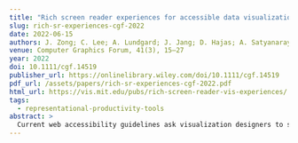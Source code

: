 ```yaml
---
title: "Rich screen reader experiences for accessible data visualization"
slug: rich-sr-experiences-cgf-2022
date: 2022-06-15
authors: J. Zong; C. Lee; A. Lundgard; J. Jang; D. Hajas; A. Satyanarayan
venue: Computer Graphics Forum, 41(3), 15–27
year: 2022
doi: 10.1111/cgf.14519
publisher_url: https://onlinelibrary.wiley.com/doi/10.1111/cgf.14519
pdf_url: /assets/papers/rich-sr-experiences-cgf-2022.pdf
html_url: https://vis.mit.edu/pubs/rich-screen-reader-vis-experiences/
tags:
  - representational-productivity-tools
abstract: >
  Current web accessibility guidelines ask visualization designers to support screen readers via basic non-visual alternatives like textual descriptions and access to raw data tables. But charts do more than summarize data or reproduce tables; they afford interactive data exploration at varying levels of granularity — from fine-grained datum-by-datum reading to skimming and surfacing high-level trends. In response to the lack of comparable non-visual affordances, we present a set of rich screen reader experiences for accessible data visualization and exploration. Through an iterative co-design process, we identify three key design dimensions for expressive screen reader accessibility: structure, or how chart entities should be organized for a screen reader to traverse; navigation, or the structural, spatial, and targeted operations a user might perform to step through the structure; and, description, or the semantic content, composition, and verbosity of the screen reader’s narration. We operationalize these dimensions to prototype screen-reader-accessible visualizations that cover a diverse range of chart types and combinations of our design dimensions. We evaluate a subset of these prototypes in a mixed-methods study with 13 blind and visually impaired readers. Our findings demonstrate that these designs help users conceptualize data spatially, selectively attend to data of interest at different levels of granularity, and experience control and agency over their data analysis process. An accessible HTML version of this paper is available at: http://vis.csail.mit.edu/pubs/rich-screen-reader-vis-experiences.
---
```

